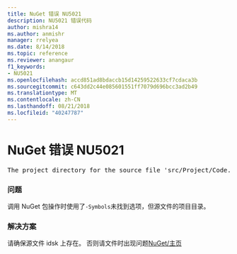 ```yaml
---
title: NuGet 错误 NU5021
description: NU5021 错误代码
author: mishra14
ms.author: anmishr
manager: rrelyea
ms.date: 8/14/2018
ms.topic: reference
ms.reviewer: anangaur
f1_keywords:
- NU5021
ms.openlocfilehash: accd851ad8bdaccb15d14259522633cf7cdaca3b
ms.sourcegitcommit: c643dd2c44e085601551ff7079d696bcc3ad2b49
ms.translationtype: MT
ms.contentlocale: zh-CN
ms.lasthandoff: 08/21/2018
ms.locfileid: "40247787"
---
```

# <a name="nuget-error-nu5021"></a>NuGet 错误 NU5021
<pre>The project directory for the source file 'src/Project/Code.cs' could not be found.</pre>

### <a name="issue"></a>问题

调用 NuGet 包操作时使用了`-Symbols`未找到选项，但源文件的项目目录。


### <a name="solution"></a>解决方案

请确保源文件 idsk 上存在。 否则请文件时出现问题[NuGet/主页](https://github.com/NuGet/Home/issues)

